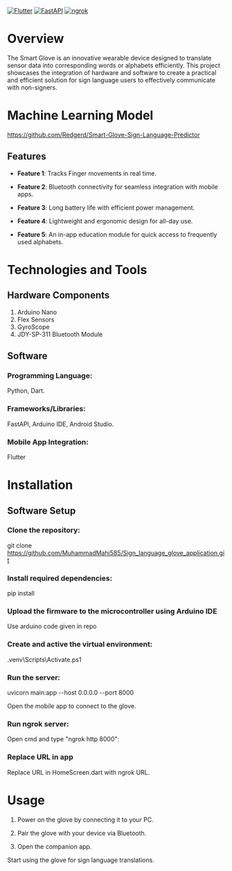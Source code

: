 [![Flutter](https://img.shields.io/badge/Flutter-%2302569B.svg?style=for-the-badge&logo=Flutter&logoColor=white)](https://flutter.dev/)
[![FastAPI](https://img.shields.io/badge/FastAPI-%2300C7B7.svg?style=for-the-badge&logo=fastapi&logoColor=white)](https://fastapi.tiangolo.com/)
[![ngrok](https://img.shields.io/badge/ngrok-%23800080.svg?style=for-the-badge&logo=ngrok&logoColor=white)](https://ngrok.com/)

# Overview

The Smart Glove is an innovative wearable device designed to translate sensor data into corresponding words or alphabets efficiently. This project showcases the integration of hardware and software to create a practical and efficient solution for sign language users to effectively communicate with non-signers.

# Machine Learning Model
https://github.com/Redgerd/Smart-Glove-Sign-Language-Predictor

## Features

- **Feature 1**: Tracks Finger movements in real time.

- **Feature 2**: Bluetooth connectivity for seamless integration with mobile apps.

- **Feature 3**: Long battery life with efficient power management.

- **Feature 4**: Lightweight and ergonomic design for all-day use.

- **Feature 5**: An in-app education module for quick access to frequently used alphabets.

# Technologies and Tools

## Hardware Components

1. Arduino Nano
2. Flex Sensors
3. GyroScope
4. JDY-SP-311 Bluetooth Module


## Software

### Programming Language:
Python, Dart.

### Frameworks/Libraries:
FastAPI, Arduino IDE, Android Studio.

### Mobile App Integration:
Flutter

# Installation

## Software Setup

### Clone the repository:

git clone https://github.com/MuhammadMahi585/Sign_language_glove_application.git

### Install required dependencies:

pip install

### Upload the firmware to the microcontroller using Arduino IDE

Use arduino code given in repo

### Create and active the virtual environment:
 .venv\Scripts\Activate.ps1

### Run the server:

uvicorn main:app --host 0.0.0.0 --port 8000

Open the mobile app to connect to the glove.

### Run ngrok server:
Open cmd and type "ngrok http 8000":

### Replace URL in app
Replace URL in HomeScreen.dart with ngrok URL.

# Usage

1. Power on the glove by connecting it to your PC.

2. Pair the glove with your device via Bluetooth.

3. Open the companion app.

Start using the glove for sign language translations.
